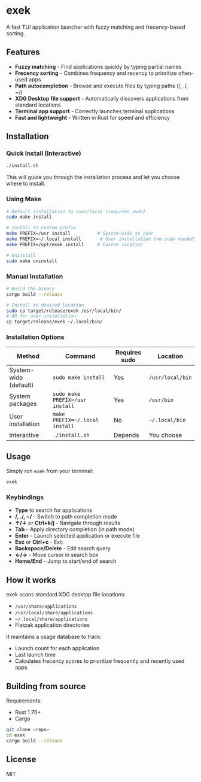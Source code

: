 # exek

A fast TUI application launcher with fuzzy matching and frecency-based sorting.

## Features

- **Fuzzy matching** - Find applications quickly by typing partial names
- **Frecency sorting** - Combines frequency and recency to prioritize often-used apps
- **Path autocompletion** - Browse and execute files by typing paths (/, ./, ~/)
- **XDG Desktop file support** - Automatically discovers applications from standard locations
- **Terminal app support** - Correctly launches terminal applications
- **Fast and lightweight** - Written in Rust for speed and efficiency

## Installation

### Quick Install (Interactive)

```bash
./install.sh
```

This will guide you through the installation process and let you choose where to install.

### Using Make

```bash
# Default installation to /usr/local (requires sudo)
sudo make install

# Install to custom prefix
make PREFIX=/usr install          # System-wide to /usr
make PREFIX=~/.local install       # User installation (no sudo needed)
make PREFIX=/opt/exek install     # Custom location

# Uninstall
sudo make uninstall
```

### Manual Installation

```bash
# Build the binary
cargo build --release

# Install to desired location
sudo cp target/release/exek /usr/local/bin/
# OR for user installation:
cp target/release/exek ~/.local/bin/
```

### Installation Options

| Method | Command | Requires sudo | Location |
|--------|---------|--------------|----------|
| System-wide (default) | `sudo make install` | Yes | `/usr/local/bin` |
| System packages | `sudo make PREFIX=/usr install` | Yes | `/usr/bin` |
| User installation | `make PREFIX=~/.local install` | No | `~/.local/bin` |
| Interactive | `./install.sh` | Depends | You choose |

## Usage

Simply run `exek` from your terminal:

```bash
exek
```

### Keybindings

- **Type** to search for applications
- **/, ./, ~/** - Switch to path completion mode
- **↑/↓** or **Ctrl+k/j** - Navigate through results
- **Tab** - Apply directory completion (in path mode)
- **Enter** - Launch selected application or execute file
- **Esc** or **Ctrl+c** - Exit
- **Backspace/Delete** - Edit search query
- **←/→** - Move cursor in search box
- **Home/End** - Jump to start/end of search

## How it works

exek scans standard XDG desktop file locations:
- `/usr/share/applications`
- `/usr/local/share/applications`
- `~/.local/share/applications`
- Flatpak application directories

It maintains a usage database to track:
- Launch count for each application
- Last launch time
- Calculates frecency scores to prioritize frequently and recently used apps

## Building from source

Requirements:
- Rust 1.70+
- Cargo

```bash
git clone <repo>
cd exek
cargo build --release
```

## License

MIT
